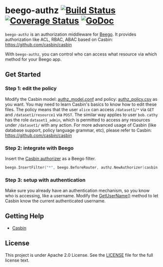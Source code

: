 # beego-authz [![Build Status](https://travis-ci.org/casbin/beego-authz.svg?branch=master)](https://travis-ci.org/casbin/beego-authz) [![Coverage Status](https://coveralls.io/repos/github/casbin/beego-authz/badge.svg?branch=master)](https://coveralls.io/github/casbin/beego-authz?branch=master) [![GoDoc](https://godoc.org/github.com/casbin/beego-authz?status.svg)](https://godoc.org/github.com/casbin/beego-authz)

``beego-authz`` is an authorization middleware for [Beego](https://beego.me/). It provides authorization like ACL, RBAC, ABAC based on Casbin: https://github.com/casbin/casbin

With ``beego-authz``, you can control who can access what resource via which method for your Beego app.

## Get Started

### Step 1: edit the policy

Modify the Casbin model: [authz_model.conf](https://github.com/casbin/beego-authz/blob/master/authz/authz_model.conf) and policy: [authz_policy.csv](https://github.com/casbin/beego-authz/blob/master/authz/authz_policy.csv) as you want. You may need to learn Casbin's basics to know how to edit these files. The policy means that the user ``alice`` can access ``/dataset1/*`` via ``GET`` and ``/dataset1/resource1`` via ``POST``. The similar way applies to user ``bob``. ``cathy`` has the role ``dataset1_admin``, which is permitted to access any resources under ``/dataset1/`` with any action. For more advanced usage of Casbin (like database support, policy language grammar, etc), please refer to Casbin: https://github.com/casbin/casbin

### Step 2: integrate with Beego

Insert the [Casbin authorizer](https://github.com/casbin/beego-authz/blob/master/authz/authz.go) as a Beego filter.

```go
beego.InsertFilter("*", beego.BeforeRouter, authz.NewAuthorizer(casbin.NewEnforcer("authz_model.conf", "authz_policy.csv")))
```

### Step 3: setup with authentication

Make sure you already have an authentication mechanism, so you know who is accessing, like a username. Modify the [GetUserName()](https://github.com/casbin/beego-authz/blob/master/authz/authz.go#L68-L71) method to let Casbin know the current authenticated username.

## Getting Help

- [Casbin](https://github.com/casbin/casbin)

## License

This project is under Apache 2.0 License. See the [LICENSE](https://github.com/casbin/beego-authz/blob/master/LICENSE) file for the full license text.
